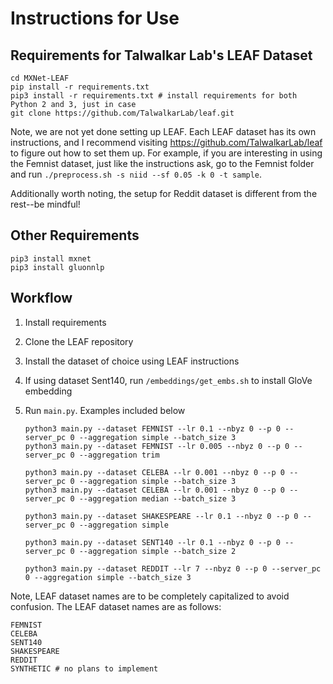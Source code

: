 # Instructions for Use

## Requirements for Talwalkar Lab's LEAF Dataset

    cd MXNet-LEAF
    pip install -r requirements.txt
    pip3 install -r requirements.txt # install requirements for both Python 2 and 3, just in case
    git clone https://github.com/TalwalkarLab/leaf.git

Note, we are not yet done setting up LEAF. Each LEAF dataset has its own instructions, and I recommend visiting https://github.com/TalwalkarLab/leaf to figure out how to set them up. For example, if you are interesting in using the Femnist dataset, just like the instructions ask, go to the Femnist folder and run `./preprocess.sh -s niid --sf 0.05 -k 0 -t sample`.

Additionally worth noting, the setup for Reddit dataset is different from the rest--be mindful!

## Other Requirements

    pip3 install mxnet
    pip3 install gluonnlp

## Workflow

1. Install requirements
2. Clone the LEAF repository
3. Install the dataset of choice using LEAF instructions
4. If using dataset Sent140, run `/embeddings/get_embs.sh` to install GloVe embedding
5. Run `main.py`. Examples included below

    ```
    python3 main.py --dataset FEMNIST --lr 0.1 --nbyz 0 --p 0 --server_pc 0 --aggregation simple --batch_size 3
    python3 main.py --dataset FEMNIST --lr 0.005 --nbyz 0 --p 0 --server_pc 0 --aggregation trim

    python3 main.py --dataset CELEBA --lr 0.001 --nbyz 0 --p 0 --server_pc 0 --aggregation simple --batch_size 3
    python3 main.py --dataset CELEBA --lr 0.001 --nbyz 0 --p 0 --server_pc 0 --aggregation median --batch_size 3

    python3 main.py --dataset SHAKESPEARE --lr 0.1 --nbyz 0 --p 0 --server_pc 0 --aggregation simple

    python3 main.py --dataset SENT140 --lr 0.1 --nbyz 0 --p 0 --server_pc 0 --aggregation simple --batch_size 2

    python3 main.py --dataset REDDIT --lr 7 --nbyz 0 --p 0 --server_pc 0 --aggregation simple --batch_size 3
    ```

Note, LEAF dataset names are to be completely capitalized to avoid confusion. The LEAF dataset names are as follows:

    FEMNIST
    CELEBA
    SENT140
    SHAKESPEARE
    REDDIT
    SYNTHETIC # no plans to implement

